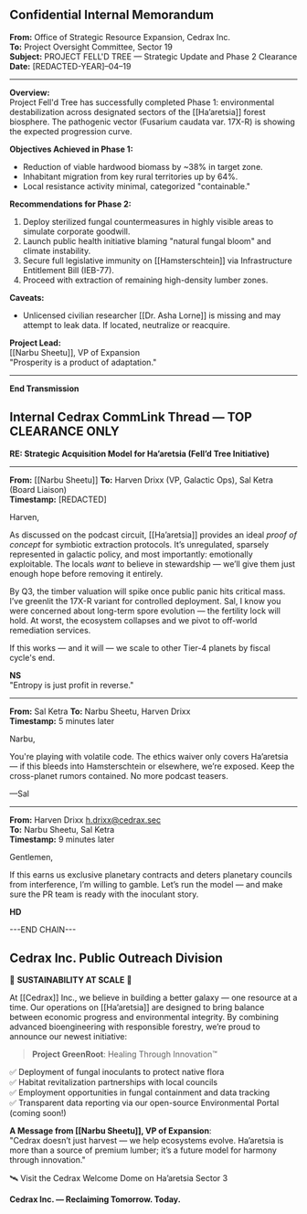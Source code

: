 
## **Confidential Internal Memorandum**

**From:** Office of Strategic Resource Expansion, Cedrax Inc.  
**To:** Project Oversight Committee, Sector 19  
**Subject:** PROJECT FELL'D TREE — Strategic Update and Phase 2 Clearance  
**Date:** [REDACTED-YEAR]–04–19

---

**Overview:**  
Project Fell'd Tree has successfully completed Phase 1: environmental destabilization across designated sectors of the [[Ha’aretsia]] forest biosphere. The pathogenic vector (Fusarium caudata var. 17X-R) is showing the expected progression curve.

**Objectives Achieved in Phase 1:**

- Reduction of viable hardwood biomass by ~38% in target zone.
- Inhabitant migration from key rural territories up by 64%.
- Local resistance activity minimal, categorized "containable."

**Recommendations for Phase 2:**

1. Deploy sterilized fungal countermeasures in highly visible areas to simulate corporate goodwill.
2. Launch public health initiative blaming "natural fungal bloom" and climate instability.
3. Secure full legislative immunity on [[Hamsterschtein]] via Infrastructure Entitlement Bill (IEB-77).
4. Proceed with extraction of remaining high-density lumber zones.

**Caveats:**

- Unlicensed civilian researcher [[Dr. Asha Lorne]] is missing and may attempt to leak data. If located, neutralize or reacquire.

**Project Lead:**  
[[Narbu Sheetu]], VP of Expansion  
"Prosperity is a product of adaptation."

---

**End Transmission**


## **Internal Cedrax CommLink Thread — TOP CLEARANCE ONLY**

**RE: Strategic Acquisition Model for Ha’aretsia (Fell’d Tree Initiative)**

---

**From:** [[Narbu Sheetu]] 
**To:** Harven Drixx (VP, Galactic Ops), Sal Ketra (Board Liaison)  
**Timestamp:** [REDACTED]

Harven,

As discussed on the podcast circuit, [[Ha’aretsia]] provides an ideal _proof of concept_ for symbiotic extraction protocols. It’s unregulated, sparsely represented in galactic policy, and most importantly: emotionally exploitable. The locals _want_ to believe in stewardship — we’ll give them just enough hope before removing it entirely.

By Q3, the timber valuation will spike once public panic hits critical mass. I’ve greenlit the 17X-R variant for controlled deployment. Sal, I know you were concerned about long-term spore evolution — the fertility lock will hold. At worst, the ecosystem collapses and we pivot to off-world remediation services.

If this works — and it will — we scale to other Tier-4 planets by fiscal cycle's end.

**NS**  
"Entropy is just profit in reverse."

---

**From:** Sal Ketra 
**To:** Narbu Sheetu, Harven Drixx  
**Timestamp:** 5 minutes later

Narbu,

You're playing with volatile code. The ethics waiver only covers Ha’aretsia — if this bleeds into Hamsterschtein or elsewhere, we’re exposed. Keep the cross-planet rumors contained. No more podcast teasers.

—Sal

---

**From:** Harven Drixx [h.drixx@cedrax.sec](mailto:h.drixx@cedrax.sec)  
**To:** Narbu Sheetu, Sal Ketra  
**Timestamp:** 9 minutes later

Gentlemen,

If this earns us exclusive planetary contracts and deters planetary councils from interference, I’m willing to gamble. Let’s run the model — and make sure the PR team is ready with the inoculant story.

**HD**

---END CHAIN---

## **Cedrax Inc. Public Outreach Division**

🌱 **SUSTAINABILITY AT SCALE** 🌱

At [[Cedrax]] Inc., we believe in building a better galaxy — one resource at a time. Our operations on [[Ha’aretsia]] are designed to bring balance between economic progress and environmental integrity. By combining advanced bioengineering with responsible forestry, we’re proud to announce our newest initiative:

> **Project GreenRoot**: Healing Through Innovation™

✅ Deployment of fungal inoculants to protect native flora  
✅ Habitat revitalization partnerships with local councils  
✅ Employment opportunities in fungal containment and data tracking  
✅ Transparent data reporting via our open-source Environmental Portal (coming soon!)

**A Message from [[Narbu Sheetu]], VP of Expansion**:  
"Cedrax doesn’t just harvest — we help ecosystems evolve. Ha’aretsia is more than a source of premium lumber; it’s a future model for harmony through innovation."

🛰️ Visit the Cedrax Welcome Dome on Ha’aretsia Sector 3  

**Cedrax Inc. — Reclaiming Tomorrow. Today.**